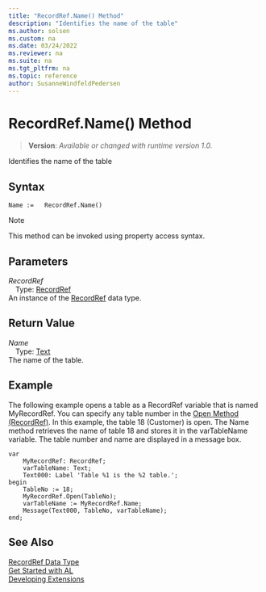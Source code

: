 ```yaml
---
title: "RecordRef.Name() Method"
description: "Identifies the name of the table"
ms.author: solsen
ms.custom: na
ms.date: 03/24/2022
ms.reviewer: na
ms.suite: na
ms.tgt_pltfrm: na
ms.topic: reference
author: SusanneWindfeldPedersen
---
```

[//]: # (START>DO_NOT_EDIT)
[//]: # (IMPORTANT:Do not edit any of the content between here and the END>DO_NOT_EDIT.)
[//]: # (Any modifications should be made in the .xml files in the ModernDev repo.)
# RecordRef.Name() Method
> **Version**: _Available or changed with runtime version 1.0._

Identifies the name of the table


## Syntax
```AL
Name :=   RecordRef.Name()
```
> [!NOTE]
> This method can be invoked using property access syntax.
## Parameters
*RecordRef*  
&emsp;Type: [RecordRef](recordref-data-type.md)  
An instance of the [RecordRef](recordref-data-type.md) data type.  

## Return Value
*Name*  
&emsp;Type: [Text](../text/text-data-type.md)  
The name of the table.


[//]: # (IMPORTANT: END>DO_NOT_EDIT)


## Example  

The following example opens a table as a RecordRef variable that is named MyRecordRef. You can specify any table number in the [Open Method \(RecordRef\)](recordref-open-method.md). In this example, the table 18 \(Customer\) is open. The Name method retrieves the name of table 18 and stores it in the varTableName variable. The table number and name are displayed in a message box. 
  
```al
var
    MyRecordRef: RecordRef;
    varTableName: Text;
    Text000: Label 'Table %1 is the %2 table.'; 
begin  
    TableNo := 18;  
    MyRecordRef.Open(TableNo);  
    varTableName := MyRecordRef.Name;  
    Message(Text000, TableNo, varTableName);  
end;
```  

## See Also
[RecordRef Data Type](recordref-data-type.md)  
[Get Started with AL](../../devenv-get-started.md)  
[Developing Extensions](../../devenv-dev-overview.md)